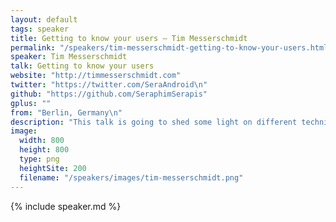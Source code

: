 ```yaml
---
layout: default
tags: speaker
title: Getting to know your users – Tim Messerschmidt
permalink: "/speakers/tim-messerschmidt-getting-to-know-your-users.html"
speaker: Tim Messerschmidt
talk: Getting to know your users
website: "http://timmesserschmidt.com"
twitter: "https://twitter.com/SeraAndroid\n"
github: "https://github.com/SeraphimSerapis"
gplus: ""
from: "Berlin, Germany\n"
description: "This talk is going to shed some light on different techniques that help to authenticate users in your service via methods such as Basic Authentication and more advanced technologies like OAuth 2.0 and OpenID Connect. Best practices will be presented and (dis-)advantages are going to be discussed.\n \nChoosing the right identity provider (like Facebook, Twitter, PayPal or Google Plus) can be difficult and there are different scenarios where it makes more or less sense to implement them. After leaving this session, the audience will have a broad overview of this topic and should be able to provide his users with a nice experience while benefiting from "
image: 
  width: 800
  height: 800
  type: png
  heightSite: 200
  filename: "/speakers/images/tim-messerschmidt.png"
---
```


{% include speaker.md %}
